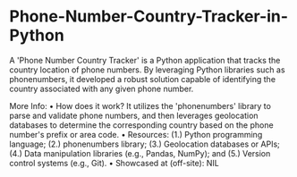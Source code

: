 # Phone-Number-Country-Tracker-in-Python
A 'Phone Number Country Tracker' is a Python application that tracks the country location of phone numbers. By leveraging Python libraries such as phonenumbers, it developed a robust solution capable of identifying the country associated with any given phone number.

More Info:
• How does it work? It utilizes the 'phonenumbers' library to parse and validate phone numbers, and then leverages geolocation databases to determine the corresponding country based on the phone number's prefix or area code.
• Resources: (1.) Python programming language; (2.) phonenumbers library; (3.) Geolocation databases or APIs; (4.) Data manipulation libraries (e.g., Pandas, NumPy); and (5.) Version control systems (e.g., Git).
• Showcased at (off-site): NIL
